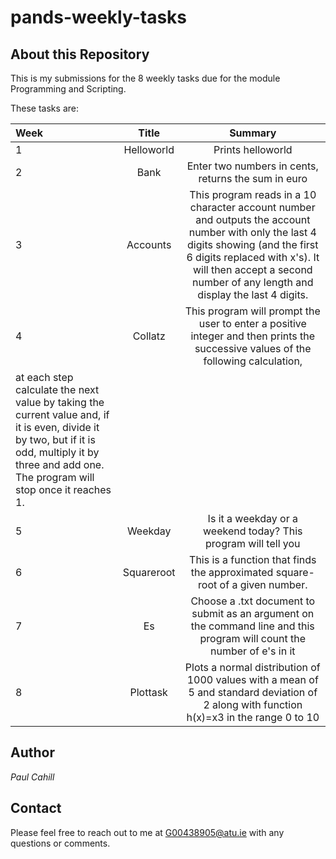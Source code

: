 # pands-weekly-tasks

## About this Repository
This is my submissions for the 8 weekly tasks due for the module Programming and Scripting.

These tasks are:

| Week | Title | Summary |
| :--  | :---: |  :---:  |
| 1 | Helloworld | Prints helloworld |
| 2 | Bank | Enter two numbers in cents, returns the sum in euro |
| 3 | Accounts | This program reads in a 10 character account number and outputs the account number with only the last 4 digits showing (and the first 6 digits replaced with x's). It will then accept a second number of any length and display the last 4 digits. |
| 4 | Collatz | This program will prompt the user to enter a positive integer and then prints the successive values of the following calculation,
at each step calculate the next value by taking the current value and, if it is even, divide it by two, but if it is odd, multiply it by three and add one. The program will stop once it reaches 1. |
| 5 | Weekday | Is it a weekday or a weekend today? This program will tell you |
| 6 | Squareroot | This is a function that finds the approximated square-root of a given number. |
| 7 | Es | Choose a .txt document to submit as an argument on the command line and this program will count the number of e's in it
| 8 | Plottask | Plots a normal distribution of 1000 values with a mean of 5 and standard deviation of 2 along with function h(x)=x3 in the range 0 to 10 |

## Author
*Paul Cahill*

## Contact
Please feel free to reach out to me at G00438905@atu.ie with any questions or comments.